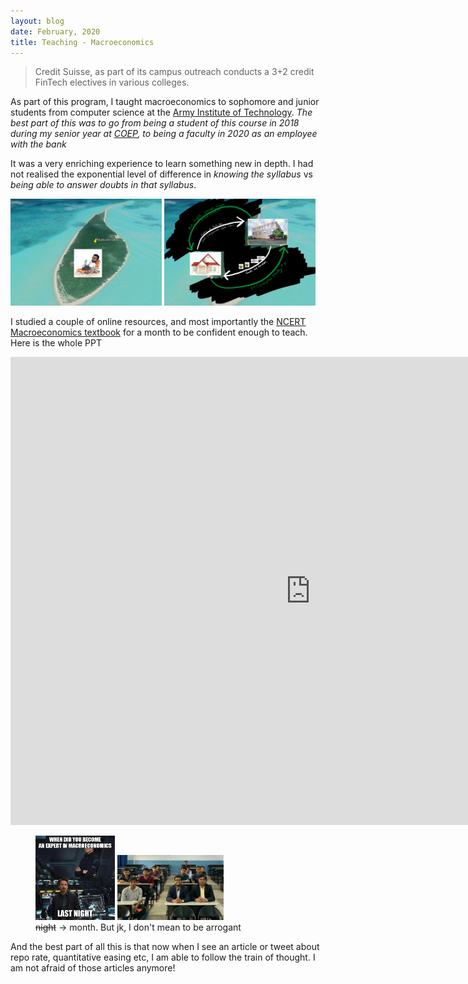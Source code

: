 ```yaml
---
layout: blog
date: February, 2020
title: Teaching - Macroeconomics
---
```

>Credit Suisse, as part of its campus outreach conducts a 3+2 credit FinTech electives in various colleges.  

As part of this program, I taught macroeconomics to sophomore and junior students from computer science at the <u>Army Institute of Technology</u>. *The best part of this was to go from being a student of this course in 2018 during my senior year at [COEP](https://www.coep.org.in), to being a faculty in 2020 as an employee with the bank*

It was a very enriching experience to learn something new in depth. I had not realised the exponential level of difference in *knowing the syllabus* vs *being able to answer doubts in that syllabus*.

<img src="ait_macroeco_images/li1.png" width="48%"> <img src="ait_macroeco_images/li2.png" width="48%">

I studied a couple of online resources, and most importantly the [NCERT Macroeconomics textbook](https://www.amazon.in/Introductory-Macroeconomics-Textbook-Economics-Class/dp/8174507159) for a month to be confident enough to teach.
<br>
Here is the whole PPT

<iframe src="https://docs.google.com/presentation/d/e/2PACX-1vSOjGzIWyjB_PiS4lEaYDx2d6lwgG2xtY0pFwVchAp0olclFGdrHNZpCKDQXMxpBdshM0czEiFkZrdh/embed?start=true&loop=true&delayms=2000" frameborder="0" width="960" height="749" allowfullscreen="true" mozallowfullscreen="true" webkitallowfullscreen="true"></iframe>

<br>
<!-- ![](blogs/ait_macroeco_images/meme_macro.jpeg) -->
<!-- <img src="ait_macroeco_images/meme_macro.jpeg" width="40%"> -->

<div> 
    <figure class="figure">
        <img src="ait_macroeco_images/meme_macro.jpeg" class="figure-img img-fluid rounded" width="30%">
        <img src="ait_macroeco_images/class.jpeg" width="40%">
        <figcaption class="figure-caption"><strike>night</strike> -> month. But jk, I don't mean to be arrogant</figcaption>
        <!-- <img src="ait_macroeco_images/class.jpeg" width="50%"> -->
    </figure>
</div>

And the best part of all this is that now when I see an article or tweet about repo rate, quantitative easing etc, I am able to follow the train of thought. I am not afraid of those articles anymore!

<!-- <img src="ait_macroeco_images/class.jpeg" width="50%"> -->






